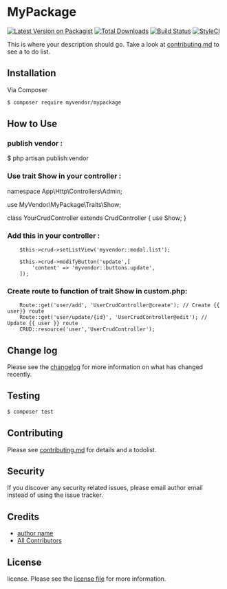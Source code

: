 # MyPackage

[![Latest Version on Packagist][ico-version]][link-packagist]
[![Total Downloads][ico-downloads]][link-downloads]
[![Build Status][ico-travis]][link-travis]
[![StyleCI][ico-styleci]][link-styleci]

This is where your description should go. Take a look at [contributing.md](contributing.md) to see a to do list.

## Installation

Via Composer

``` bash
$ composer require myvendor/mypackage
```

## How to Use
### publish vendor :
$ php artisan publish:vendor

### Use trait Show in your controller :
  namespace App\Http\Controllers\Admin;
  
  use MyVendor\MyPackage\Traits\Show;
  
  class YourCrudController extends CrudController
  {
    use Show;
  }
  
  
### Add this in your controller :
        $this->crud->setListView('myvendor::modal.list');

        $this->crud->modifyButton('update',[
            'content' => 'myvendor::buttons.update',
        ]);

### Create route to function of trait Show in custom.php:
        Route::get('user/add', 'UserCrudController@create'); // Create {{ user}} route
        Route::get('user/update/{id}', 'UserCrudController@edit'); // Update {{ user }} route
        CRUD::resource('user','UserCrudController');
        
## Change log

Please see the [changelog](changelog.md) for more information on what has changed recently.

## Testing

``` bash
$ composer test
```

## Contributing

Please see [contributing.md](contributing.md) for details and a todolist.

## Security

If you discover any security related issues, please email author email instead of using the issue tracker.

## Credits

- [author name][link-author]
- [All Contributors][link-contributors]

## License

license. Please see the [license file](license.md) for more information.

[ico-version]: https://img.shields.io/packagist/v/myvendor/mypackage.svg?style=flat-square
[ico-downloads]: https://img.shields.io/packagist/dt/myvendor/mypackage.svg?style=flat-square
[ico-travis]: https://img.shields.io/travis/myvendor/mypackage/master.svg?style=flat-square
[ico-styleci]: https://styleci.io/repos/12345678/shield

[link-packagist]: https://packagist.org/packages/myvendor/mypackage
[link-downloads]: https://packagist.org/packages/myvendor/mypackage
[link-travis]: https://travis-ci.org/myvendor/mypackage
[link-styleci]: https://styleci.io/repos/12345678
[link-author]: https://github.com/myvendor
[link-contributors]: ../../contributors
